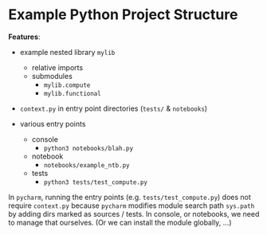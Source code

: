 # Example Python Project Structure

**Features**:
- example nested library `mylib`
	- relative imports
	- submodules
		- `mylib.compute`
		- `mylib.functional`

- `context.py` in entry point directories (`tests/` & `notebooks`)
- various entry points
	- console
		- `python3 notebooks/blah.py`
	- notebook
		- `notebooks/example_ntb.py`
	- tests
		- `python3 tests/test_compute.py`
	
In `pycharm`, running the entry points (e.g. `tests/test_compute.py`)
	does not require `context.py` because `pycharm` modifies module search
	path `sys.path` by adding dirs marked as sources / tests. In console,
	or notebooks, we need to manage that ourselves. (Or we can install the
	module globally, ...)


